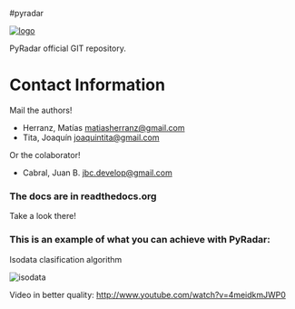 #pyradar

[![logo](https://raw.github.com/PyRadar/pyradar/master/stuff/logos/logo1.png)](#logo)

PyRadar official GIT repository.

# Contact Information

Mail the authors!
  *  Herranz, Matías <matiasherranz@gmail.com>
  *  Tita, Joaquín <joaquintita@gmail.com>

Or the colaborator!
  *  Cabral, Juan B. <jbc.develop@gmail.com>

### The docs are in readthedocs.org
Take a look there!

### This is an example of what you can achieve with PyRadar:

Isodata clasification algorithm

<img align="CENTER"
     src="https://raw.github.com/PyRadar/pyradar/master/stuff/imgs/isodata.gif"
     alt="isodata"/>

Video in better quality: http://www.youtube.com/watch?v=4meidkmJWP0
